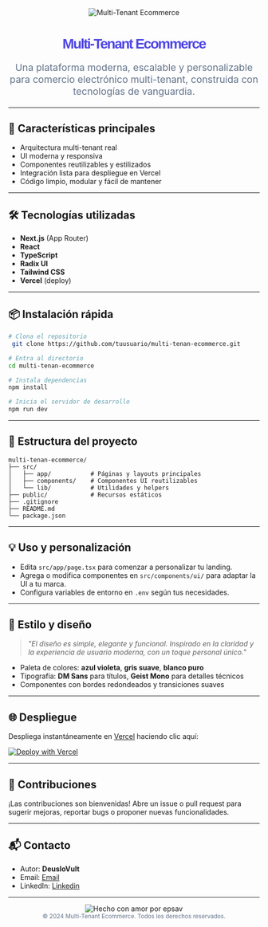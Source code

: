 <div align="center">
  <img src="https://img.shields.io/badge/Multi--Tenant%20Ecommerce-Next.js-blueviolet?style=for-the-badge&logo=next.js" alt="Multi-Tenant Ecommerce" />
  <h1 style="font-family: 'DM Sans', sans-serif; font-weight: 800; letter-spacing: -2px; color: #4f46e5;">Multi-Tenant Ecommerce</h1>
  <p style="font-size: 1.2rem; color: #64748b;">Una plataforma moderna, escalable y personalizable para comercio electrónico multi-tenant, construida con tecnologías de vanguardia.</p>
</div>

---

## 🚀 Características principales

- Arquitectura multi-tenant real
- UI moderna y responsiva
- Componentes reutilizables y estilizados
- Integración lista para despliegue en Vercel
- Código limpio, modular y fácil de mantener

---

## 🛠️ Tecnologías utilizadas

- **Next.js** (App Router)
- **React**
- **TypeScript**
- **Radix UI**
- **Tailwind CSS**
- **Vercel** (deploy)

---

## 📦 Instalación rápida

```bash
# Clona el repositorio
 git clone https://github.com/tuusuario/multi-tenan-ecommerce.git

# Entra al directorio
cd multi-tenan-ecommerce

# Instala dependencias
npm install

# Inicia el servidor de desarrollo
npm run dev
```

---

## 🧩 Estructura del proyecto

```
multi-tenan-ecommerce/
├── src/
│   ├── app/           # Páginas y layouts principales
│   ├── components/    # Componentes UI reutilizables
│   └── lib/           # Utilidades y helpers
├── public/            # Recursos estáticos
├── .gitignore
├── README.md
└── package.json
```

---

## 💡 Uso y personalización

- Edita `src/app/page.tsx` para comenzar a personalizar tu landing.
- Agrega o modifica componentes en `src/components/ui/` para adaptar la UI a tu marca.
- Configura variables de entorno en `.env` según tus necesidades.

---

## 🎨 Estilo y diseño

> _"El diseño es simple, elegante y funcional. Inspirado en la claridad y la experiencia de usuario moderna, con un toque personal único."_

- Paleta de colores: **azul violeta**, **gris suave**, **blanco puro**
- Tipografía: **DM Sans** para títulos, **Geist Mono** para detalles técnicos
- Componentes con bordes redondeados y transiciones suaves

---

## 🌐 Despliegue

Despliega instantáneamente en [Vercel](https://vercel.com/) haciendo clic aquí:

[![Deploy with Vercel](https://vercel.com/button)](https://vercel.com/new?utm_source=create-next-app&utm_medium=appdir-template-tw&utm_campaign=create-next-app)

---

## 🤝 Contribuciones

¡Las contribuciones son bienvenidas! Abre un issue o pull request para sugerir mejoras, reportar bugs o proponer nuevas funcionalidades.

---

## 📬 Contacto

- Autor: **DeusloVult**
- Email: [Email](mailto:nextjs.rc@gmail.com)
- LinkedIn: [Linkedin](https://www.linkedin.com/in/franco-barrera-riffo/)

---

<div align="center">
  <img src="https://img.shields.io/badge/Hecho%20con-%E2%9D%A4%EF%B8%8F%20por%20epsav-blueviolet?style=flat-square" alt="Hecho con amor por epsav" />
  <br/>
  <sub style="color: #64748b;">© 2024 Multi-Tenant Ecommerce. Todos los derechos reservados.</sub>
</div>